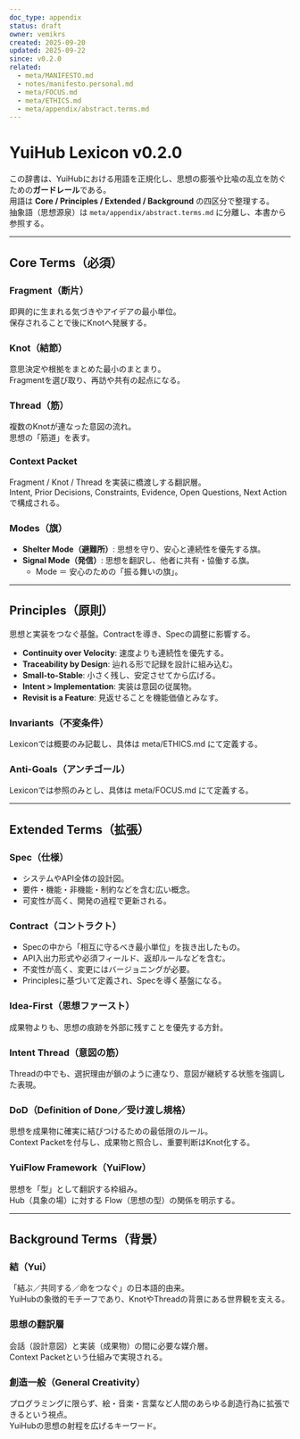 ```yaml
---
doc_type: appendix
status: draft
owner: vemikrs
created: 2025-09-20
updated: 2025-09-22
since: v0.2.0
related:
  - meta/MANIFESTO.md
  - notes/manifesto.personal.md
  - meta/FOCUS.md
  - meta/ETHICS.md
  - meta/appendix/abstract.terms.md
---
```


# YuiHub Lexicon v0.2.0

この辞書は、YuiHubにおける用語を正規化し、思想の膨張や比喩の乱立を防ぐための**ガードレール**である。  
用語は **Core / Principles / Extended / Background** の四区分で整理する。  
抽象語（思想源泉）は `meta/appendix/abstract.terms.md` に分離し、本書から参照する。  

---

## Core Terms（必須）

### Fragment（断片）
即興的に生まれる気づきやアイデアの最小単位。  
保存されることで後にKnotへ発展する。

### Knot（結節）
意思決定や根拠をまとめた最小のまとまり。  
Fragmentを選び取り、再訪や共有の起点になる。

### Thread（筋）
複数のKnotが連なった意図の流れ。  
思想の「筋道」を表す。

### Context Packet
Fragment / Knot / Thread を実装に橋渡しする翻訳層。  
Intent, Prior Decisions, Constraints, Evidence, Open Questions, Next Action で構成される。

### Modes（旗）
- **Shelter Mode（避難所）**: 思想を守り、安心と連続性を優先する旗。  
- **Signal Mode（発信）**: 思想を翻訳し、他者に共有・協働する旗。  
  - Mode ＝ 安心のための「振る舞いの旗」。  

---

## Principles（原則）
思想と実装をつなぐ基盤。Contractを導き、Specの調整に影響する。  

- **Continuity over Velocity**: 速度よりも連続性を優先する。  
- **Traceability by Design**: 辿れる形で記録を設計に組み込む。  
- **Small-to-Stable**: 小さく残し、安定させてから広げる。  
- **Intent > Implementation**: 実装は意図の従属物。  
- **Revisit is a Feature**: 見返せることを機能価値とみなす。  

### Invariants（不変条件）
Lexiconでは概要のみ記載し、具体は meta/ETHICS.md にて定義する。  

### Anti-Goals（アンチゴール）
Lexiconでは参照のみとし、具体は meta/FOCUS.md にて定義する。  

---

## Extended Terms（拡張）

### Spec（仕様）
- システムやAPI全体の設計図。  
- 要件・機能・非機能・制約などを含む広い概念。  
- 可変性が高く、開発の過程で更新される。  

### Contract（コントラクト）
- Specの中から「相互に守るべき最小単位」を抜き出したもの。  
- API入出力形式や必須フィールド、返却ルールなどを含む。  
- 不変性が高く、変更にはバージョニングが必要。  
- Principlesに基づいて定義され、Specを導く基盤になる。  

### Idea-First（思想ファースト）
成果物よりも、思想の痕跡を外部に残すことを優先する方針。  

### Intent Thread（意図の筋）
Threadの中でも、選択理由が鎖のように連なり、意図が継続する状態を強調した表現。  

### DoD（Definition of Done／受け渡し規格）
思想を成果物に確実に結びつけるための最低限のルール。  
Context Packetを付与し、成果物と照合し、重要判断はKnot化する。  

### YuiFlow Framework（YuiFlow）
思想を「型」として翻訳する枠組み。  
Hub（具象の場）に対する Flow（思想の型）の関係を明示する。  

---

## Background Terms（背景）

### 結（Yui）
「結ぶ／共同する／命をつなぐ」の日本語的由来。  
YuiHubの象徴的モチーフであり、KnotやThreadの背景にある世界観を支える。

### 思想の翻訳層
会話（設計意図）と実装（成果物）の間に必要な媒介層。  
Context Packetという仕組みで実現される。

### 創造一般（General Creativity）
プログラミングに限らず、絵・音楽・言葉など人間のあらゆる創造行為に拡張できるという視点。  
YuiHubの思想の射程を広げるキーワード。  

